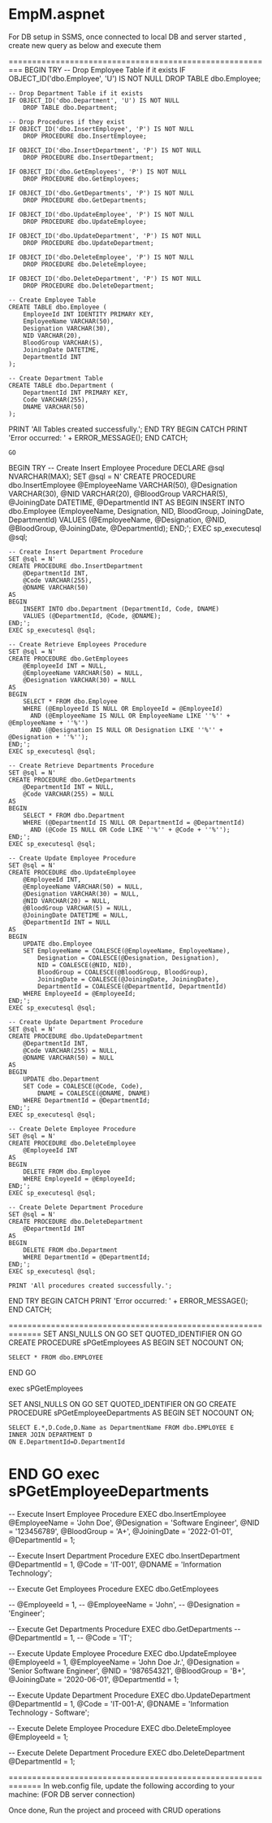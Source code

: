 # EmpM.aspnet

For DB setup in SSMS, once connected to local DB and server started , create new query as below and execute them


=========================================================
BEGIN TRY
    -- Drop Employee Table if it exists
    IF OBJECT_ID('dbo.Employee', 'U') IS NOT NULL
        DROP TABLE dbo.Employee;

    -- Drop Department Table if it exists
    IF OBJECT_ID('dbo.Department', 'U') IS NOT NULL
        DROP TABLE dbo.Department;

    -- Drop Procedures if they exist
    IF OBJECT_ID('dbo.InsertEmployee', 'P') IS NOT NULL
        DROP PROCEDURE dbo.InsertEmployee;

    IF OBJECT_ID('dbo.InsertDepartment', 'P') IS NOT NULL
        DROP PROCEDURE dbo.InsertDepartment;

    IF OBJECT_ID('dbo.GetEmployees', 'P') IS NOT NULL
        DROP PROCEDURE dbo.GetEmployees;

    IF OBJECT_ID('dbo.GetDepartments', 'P') IS NOT NULL
        DROP PROCEDURE dbo.GetDepartments;

    IF OBJECT_ID('dbo.UpdateEmployee', 'P') IS NOT NULL
        DROP PROCEDURE dbo.UpdateEmployee;

    IF OBJECT_ID('dbo.UpdateDepartment', 'P') IS NOT NULL
        DROP PROCEDURE dbo.UpdateDepartment;

    IF OBJECT_ID('dbo.DeleteEmployee', 'P') IS NOT NULL
        DROP PROCEDURE dbo.DeleteEmployee;

    IF OBJECT_ID('dbo.DeleteDepartment', 'P') IS NOT NULL
        DROP PROCEDURE dbo.DeleteDepartment;

    -- Create Employee Table
    CREATE TABLE dbo.Employee (
        EmployeeId INT IDENTITY PRIMARY KEY,
        EmployeeName VARCHAR(50),
        Designation VARCHAR(30),
        NID VARCHAR(20),
        BloodGroup VARCHAR(5),
        JoiningDate DATETIME,
        DepartmentId INT
    );

    -- Create Department Table
    CREATE TABLE dbo.Department (
        DepartmentId INT PRIMARY KEY,
        Code VARCHAR(255),
        DNAME VARCHAR(50)
    );
PRINT 'All Tables created successfully.';
END TRY
BEGIN CATCH
    PRINT 'Error occurred: ' + ERROR_MESSAGE();
END CATCH;

	GO

BEGIN TRY
   -- Create Insert Employee Procedure
    DECLARE @sql NVARCHAR(MAX);
    SET @sql = N'
    CREATE PROCEDURE dbo.InsertEmployee
        @EmployeeName VARCHAR(50),
        @Designation VARCHAR(30),
        @NID VARCHAR(20),
        @BloodGroup VARCHAR(5),
        @JoiningDate DATETIME,
        @DepartmentId INT
    AS
    BEGIN
        INSERT INTO dbo.Employee (EmployeeName, Designation, NID, BloodGroup, JoiningDate, DepartmentId)
        VALUES (@EmployeeName, @Designation, @NID, @BloodGroup, @JoiningDate, @DepartmentId);
    END;';
    EXEC sp_executesql @sql;

    -- Create Insert Department Procedure
    SET @sql = N'
    CREATE PROCEDURE dbo.InsertDepartment
        @DepartmentId INT,
        @Code VARCHAR(255),
        @DNAME VARCHAR(50)
    AS
    BEGIN
        INSERT INTO dbo.Department (DepartmentId, Code, DNAME)
        VALUES (@DepartmentId, @Code, @DNAME);
    END;';
    EXEC sp_executesql @sql;

    -- Create Retrieve Employees Procedure
    SET @sql = N'
    CREATE PROCEDURE dbo.GetEmployees
        @EmployeeId INT = NULL,
        @EmployeeName VARCHAR(50) = NULL,
        @Designation VARCHAR(30) = NULL
    AS
    BEGIN
        SELECT * FROM dbo.Employee
        WHERE (@EmployeeId IS NULL OR EmployeeId = @EmployeeId)
          AND (@EmployeeName IS NULL OR EmployeeName LIKE ''%'' + @EmployeeName + ''%'')
          AND (@Designation IS NULL OR Designation LIKE ''%'' + @Designation + ''%'');
    END;';
    EXEC sp_executesql @sql;

    -- Create Retrieve Departments Procedure
    SET @sql = N'
    CREATE PROCEDURE dbo.GetDepartments
        @DepartmentId INT = NULL,
        @Code VARCHAR(255) = NULL
    AS
    BEGIN
        SELECT * FROM dbo.Department
        WHERE (@DepartmentId IS NULL OR DepartmentId = @DepartmentId)
          AND (@Code IS NULL OR Code LIKE ''%'' + @Code + ''%'');
    END;';
    EXEC sp_executesql @sql;

    -- Create Update Employee Procedure
    SET @sql = N'
    CREATE PROCEDURE dbo.UpdateEmployee
        @EmployeeId INT,
        @EmployeeName VARCHAR(50) = NULL,
        @Designation VARCHAR(30) = NULL,
        @NID VARCHAR(20) = NULL,
        @BloodGroup VARCHAR(5) = NULL,
        @JoiningDate DATETIME = NULL,
        @DepartmentId INT = NULL
    AS
    BEGIN
        UPDATE dbo.Employee
        SET EmployeeName = COALESCE(@EmployeeName, EmployeeName),
            Designation = COALESCE(@Designation, Designation),
            NID = COALESCE(@NID, NID),
            BloodGroup = COALESCE(@BloodGroup, BloodGroup),
            JoiningDate = COALESCE(@JoiningDate, JoiningDate),
            DepartmentId = COALESCE(@DepartmentId, DepartmentId)
        WHERE EmployeeId = @EmployeeId;
    END;';
    EXEC sp_executesql @sql;

    -- Create Update Department Procedure
    SET @sql = N'
    CREATE PROCEDURE dbo.UpdateDepartment
        @DepartmentId INT,
        @Code VARCHAR(255) = NULL,
        @DNAME VARCHAR(50) = NULL
    AS
    BEGIN
        UPDATE dbo.Department
        SET Code = COALESCE(@Code, Code),
            DNAME = COALESCE(@DNAME, DNAME)
        WHERE DepartmentId = @DepartmentId;
    END;';
    EXEC sp_executesql @sql;

    -- Create Delete Employee Procedure
    SET @sql = N'
    CREATE PROCEDURE dbo.DeleteEmployee
        @EmployeeId INT
    AS
    BEGIN
        DELETE FROM dbo.Employee
        WHERE EmployeeId = @EmployeeId;
    END;';
    EXEC sp_executesql @sql;

    -- Create Delete Department Procedure
    SET @sql = N'
    CREATE PROCEDURE dbo.DeleteDepartment
        @DepartmentId INT
    AS
    BEGIN
        DELETE FROM dbo.Department
        WHERE DepartmentId = @DepartmentId;
    END;';
    EXEC sp_executesql @sql;

    PRINT 'All procedures created successfully.';
END TRY
BEGIN CATCH
    PRINT 'Error occurred: ' + ERROR_MESSAGE();
END CATCH;

=============================================================
SET ANSI_NULLS ON
GO
SET QUOTED_IDENTIFIER ON
GO
CREATE PROCEDURE sPGetEmployees
	AS
BEGIN
	SET NOCOUNT ON;
 
	SELECT * FROM dbo.EMPLOYEE
END
GO
 
exec sPGetEmployees



SET ANSI_NULLS ON
GO
SET QUOTED_IDENTIFIER ON
GO
CREATE PROCEDURE sPGetEmployeeDepartments
	AS
BEGIN
	SET NOCOUNT ON;
 
	SELECT E.*,D.Code,D.Name as DepartmentName FROM dbo.EMPLOYEE E
	INNER JOIN DEPARTMENT D
	ON E.DepartmentId=D.DepartmentId
 
    
END
GO
exec sPGetEmployeeDepartments
================================================================================

-- Execute Insert Employee Procedure
EXEC dbo.InsertEmployee
    @EmployeeName = 'John Doe',
    @Designation = 'Software Engineer',
    @NID = '123456789',
    @BloodGroup = 'A+',
    @JoiningDate = '2022-01-01',
    @DepartmentId = 1;

-- Execute Insert Department Procedure
EXEC dbo.InsertDepartment
    @DepartmentId = 1,
    @Code = 'IT-001',
    @DNAME = 'Information Technology';

-- Execute Get Employees Procedure
EXEC dbo.GetEmployees


--    @EmployeeId = 1,
--    @EmployeeName = 'John',
--    @Designation = 'Engineer';

-- Execute Get Departments Procedure
EXEC dbo.GetDepartments
--    @DepartmentId = 1,
--    @Code = 'IT';

-- Execute Update Employee Procedure
EXEC dbo.UpdateEmployee
    @EmployeeId = 1,
    @EmployeeName = 'John Doe Jr.',
    @Designation = 'Senior Software Engineer',
    @NID = '987654321',
    @BloodGroup = 'B+',
    @JoiningDate = '2020-06-01',
    @DepartmentId = 1;

-- Execute Update Department Procedure
EXEC dbo.UpdateDepartment
    @DepartmentId = 1,
    @Code = 'IT-001-A',
    @DNAME = 'Information Technology - Software';

-- Execute Delete Employee Procedure
EXEC dbo.DeleteEmployee
    @EmployeeId = 1;

-- Execute Delete Department Procedure
EXEC dbo.DeleteDepartment
    @DepartmentId = 1;

=============================================================
In web.config file, update the following according to your machine: (FOR DB server connection)
<!-- <add name="EMS" connectionString="Server = LCG-VIKASMISHRA; Database = EMPT; Integrated Security = true;" /> -->
<add name="EMS" connectionString="Server = yourlocal machine server name; Database = your new database created name; Integrated Security = true;" />

Once done,
Run the project and proceed with CRUD operations

